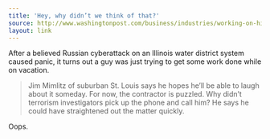 ```yaml
---
title: 'Hey, why didn’t we think of that?'
source: http://www.washingtonpost.com/business/industries/working-on-his-vacation-in-russia-contractor-touches-off-false-report-of-cyberattack/2011/12/01/gIQAW0dBIO_story.html
layout: link
---
```


After a believed Russian cyberattack on an Illinois water district system caused panic, it turns out a guy was just trying to get some work done while on vacation.

> Jim Mimlitz of suburban St. Louis says he hopes he’ll be able to laugh about it someday. For now, the contractor is puzzled. Why didn’t terrorism investigators pick up the phone and call him? He says he could have straightened out the matter quickly.

Oops.